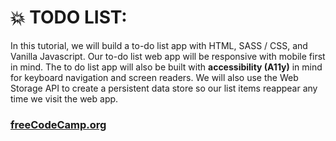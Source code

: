#  :boom: TODO LIST:
In this tutorial, we will build a to-do list app with HTML, SASS / CSS, and Vanilla Javascript. Our to-do list web app will be responsive with mobile first in mind. The to do list app will also be built with **accessibility (A11y)** in mind for keyboard navigation and screen readers. We will also use the Web Storage API to create a persistent data store so our list items reappear any time we visit the web app.
### [freeCodeCamp.org](https://www.youtube.com/channel/UC8butISFwT-Wl7EV0hUK0BQ)
